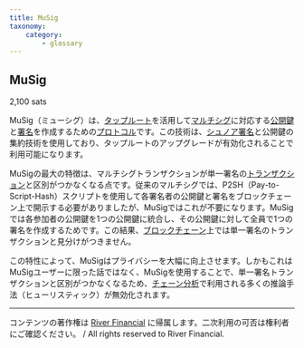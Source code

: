 ```yaml
---
title: MuSig
taxonomy:
    category:
        - glossary
---
```


## MuSig
2,100 sats

MuSig（ミューシグ）は、[タップルート](http://lostinbitcoin.jp.testrs.jp/staging/glossary/taproot/)を活用して[マルチシグ](http://lostinbitcoin.jp.testrs.jp/staging/glossary/multisig/)に対応する[公開鍵](http://lostinbitcoin.jp.testrs.jp/staging/glossary/public_key/)と[署名](http://lostinbitcoin.jp.testrs.jp/staging/glossary/signature/)を作成するための[プロトコル](http://lostinbitcoin.jp.testrs.jp/staging/glossary/protocol/)です。この技術は、[シュノア署名](http://lostinbitcoin.jp.testrs.jp/staging/glossary/schnorr_signature/)と公開鍵の集約技術を使用しており、タップルートのアップグレードが有効化されることで利用可能になります。

MuSigの最大の特徴は、マルチシグトランザクションが単一署名の[トランザクション](http://lostinbitcoin.jp.testrs.jp/staging/glossary/transaction/)と区別がつかなくなる点です。従来のマルチシグでは、P2SH（Pay-to-Script-Hash）スクリプトを使用して各署名者の公開鍵と署名をブロックチェーン上で開示する必要がありましたが、MuSigではこれが不要になります。MuSigでは各参加者の公開鍵を1つの公開鍵に統合し、その公開鍵に対して全員で1つの署名を作成するためです。この結果、[ブロックチェーン](http://lostinbitcoin.jp.testrs.jp/staging/glossary/blockchain-2/)上では単一署名のトランザクションと見分けがつきません。

この特性によって、MuSigはプライバシーを大幅に向上させます。しかもこれはMuSigユーザーに限った話ではなく、MuSigを使用することで、単一署名トランザクションと区別がつかなくなるため、[チェーン分析](http://lostinbitcoin.jp.testrs.jp/staging/glossary/chain_analysis/)で利用される多くの推論手法（ヒューリスティック）が無効化されます。

---
コンテンツの著作権は [River Financial](https://river.com/) に帰属します。二次利用の可否は権利者にご確認ください。 / All rights reserved to River Financial.
